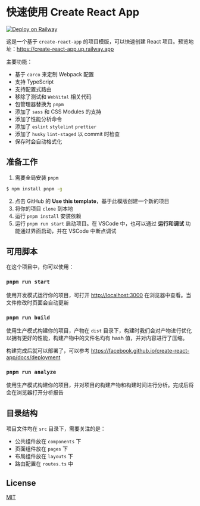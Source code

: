 # 快速使用 Create React App

[![Deploy on Railway](https://railway.app/button.svg)](https://railway.app/template/1gjyCE?referralCode=ds7amN)

这是一个基于 `create-react-app` 的项目模版，可以快速创建 React 项目。预览地址：https://create-react-app.up.railway.app

主要功能：

- 基于 `carco` 来定制 Webpack 配置
- 支持 TypeScript
- 支持配置式路由
- 移除了测试和 `WebVital` 相关代码
- 包管理器替换为 `pnpm`
- 添加了 `sass` 和 CSS Modules 的支持
- 添加了性能分析命令
- 添加了 `eslint` `stylelint` `prettier`
- 添加了 `husky` `lint-staged` 以 commit 时检查
- 保存时会自动格式化

## 准备工作

1. 需要全局安装 `pnpm`

```sh
$ npm install pnpm -g
```

2. 点击 GitHub 的 **Use this template**，基于此模版创建一个新的项目
3. 将你的项目 `clone` 到本地
4. 运行 `pnpm install` 安装依赖
5. 运行 `pnpm run start` 启动项目。在 VSCode 中，也可以通过 **运行和调试** 功能通过界面启动，并在 VSCode 中断点调试

## 可用脚本

在这个项目中，你可以使用：

### `pnpm run start`

使用开发模式运行你的项目，可打开 [http://localhost:3000](http://localhost:3000) 在浏览器中查看。当文件修改时页面会自动更新

### `pnpm run build`

使用生产模式构建你的项目，产物在 `dist` 目录下，构建时我们会对产物进行优化以拥有更好的性能，构建产物中的文件名均有 hash 值，并对内容进行了压缩。

构建完成后就可以部署了，可以参考 https://facebook.github.io/create-react-app/docs/deployment

### `pnpm run analyze`

使用生产模式构建你的项目，并对项目的构建产物和构建时间进行分析。完成后将会在浏览器打开分析报告

## 目录结构

项目文件均在 `src` 目录下，需要关注的是：

- 公共组件放在 `components` 下
- 页面组件放在 `pages` 下
- 布局组件放在 `layouts` 下
- 路由配置在 `routes.ts` 中

## License

[MIT](./LICENSE)
